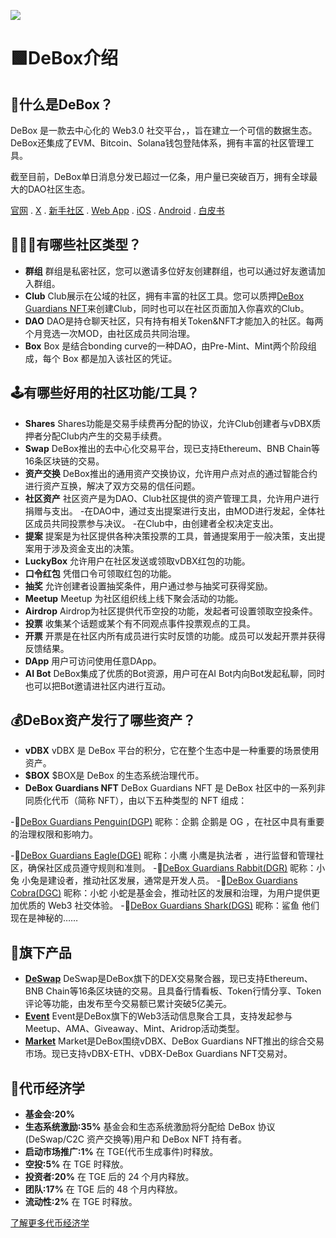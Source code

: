 ![](https://pbs.twimg.com/profile_banners/1512316683674742788/1714896390/1500x500)
# 🟩DeBox介绍 
## 💚什么是DeBox？

DeBox 是一款去中心化的 Web3.0 社交平台，，旨在建立一个可信的数据生态。DeBox还集成了EVM、Bitcoin、Solana钱包登陆体系，拥有丰富的社区管理工具。

截至目前，DeBox单日消息分发已超过一亿条，用户量已突破百万，拥有全球最大的DAO社区生态。

[官网](https://debox.pro/) . [X](https://x.com/DeBox_Social) . [新手社区](https://m.debox.pro/group?id=l3izdfzd&code=pPqfwLTG) . [Web App](https://app.debox.pro/) . [iOS](https://apps.apple.com/us/app/debox-global/id6444485220) . [Android](https://play.google.com/store/apps/details?id=com.tm.security.wallet) . [白皮书](https://docs.debox.pro/whitepaper/)
## 👩‍👧‍👦有哪些社区类型？

- **群组**
  群组是私密社区，您可以邀请多位好友创建群组，也可以通过好友邀请加入群组。
- **Club**
  Club展示在公域的社区，拥有丰富的社区工具。您可以质押[DeBox Guardians NFT](https://opensea.io/debox-pro/created)来创建Club，同时也可以在社区页面加入你喜欢的Club。
- **DAO**
  DAO是持仓聊天社区，只有持有相关Token&NFT才能加入的社区。每两个月竞选一次MOD，由社区成员共同治理。
- **Box**
  Box 是结合bonding curve的一种DAO，由Pre-Mint、Mint两个阶段组成，每个 Box 都是加入该社区的凭证。

## 🕹有哪些好用的社区功能/工具？

- **Shares**
  Shares功能是交易手续费再分配的协议，允许Club创建者与vDBX质押者分配Club内产生的交易手续费。
- **Swap**
  DeBox推出的去中心化交易平台，现已支持Ethereum、BNB Chain等16条区块链的交易。
- **资产交换**
  DeBox推出的通用资产交换协议，允许用户点对点的通过智能合约进行资产互换，解决了双方交易的信任问题。
- **社区资产**
  社区资产是为DAO、Club社区提供的资产管理工具，允许用户进行捐赠与支出。
  -在DAO中，通过支出提案进行支出，由MOD进行发起，全体社区成员共同投票参与决议。
  -在Club中，由创建者全权决定支出。
- **提案**
  提案是为社区提供各种决策投票的工具，普通提案用于一般决策，支出提案用于涉及资金支出的决策。
- **LuckyBox**
  允许用户在社区发送或领取vDBX红包的功能。
- **口令红包**
  凭借口令可领取红包的功能。
- **抽奖**
  允许创建者设置抽奖条件，用户通过参与抽奖可获得奖励。
- **Meetup**
  Meetup 为社区组织线上线下聚会活动的功能。
- **Airdrop**
  Airdrop为社区提供代币空投的功能，发起者可设置领取空投条件。
- **投票**
  收集某个话题或某个有不同观点事件投票观点的工具。
- **开票**
  开票是在社区内所有成员进行实时反馈的功能。成员可以发起开票并获得反馈结果。
- **DApp**
  用户可访问使用任意DApp。
- **AI Bot**
  DeBox集成了优质的Bot资源，用户可在AI Bot内向Bot发起私聊，同时也可以把Bot邀请进社区内进行互动。

## 💰DeBox资产发行了哪些资产？

- **vDBX**
  vDBX 是 DeBox 平台的积分，它在整个生态中是一种重要的场景使用资产。
- **$BOX**
  $BOX是 DeBox 的生态系统治理代币。
- **DeBox Guardians NFT**
DeBox Guardians NFT 是 DeBox 社区中的一系列非同质化代币（简称 NFT），由以下五种类型的 NFT 组成：

-🐧[DeBox Guardians Penguin\(DGP\)](https://opensea.io/collection/debox-guardians-penguin)
  昵称：企鹅  企鹅是 OG ，在社区中具有重要的治理权限和影响力。
  
-🦅[DeBox Guardians Eagle(DGE)](https://opensea.io/collection/debox-guardians-eagle)
  昵称：小鹰  小鹰是执法者 ，进行监督和管理社区，确保社区成员遵守规则和准则。
-🐰[DeBox Guardians Rabbit(DGR)](https://opensea.io/collection/debox-guardians-rabbit-official)
  昵称：小兔  小兔是建设者，推动社区发展，通常是开发人员。
-🐍[DeBox Guardians Cobra(DGC)](https://opensea.io/collection/debox-guardians-cobra)
  昵称：小蛇  小蛇是基金会，推动社区的发展和治理，为用户提供更加优质的 Web3 社交体验。
-🦈[DeBox Guardians Shark(DGS)](https://opensea.io/collection/debox-guardians-shark-official)
  昵称：鲨鱼  他们现在是神秘的……

## 🔮旗下产品

- **[DeSwap](https://deswap.pro/)**
  DeSwap是DeBox旗下的DEX交易聚合器，现已支持Ethereum、BNB Chain等16条区块链的交易。且具备行情看板、Token行情分享、Token评论等功能，由发布至今交易额已累计突破5亿美元。
- **[Event](https://debox.pro/event/)**
  Event是DeBox旗下的Web3活动信息聚合工具，支持发起参与Meetup、AMA、Giveaway、Mint、Aridrop活动类型。
- **[Market](https://debox.pro/vdbx)**
  Market是DeBox围绕vDBX、DeBox Guardians NFT推出的综合交易市场。现已支持vDBX-ETH、vDBX-DeBox Guardians NFT交易对。
  
## 🚀代币经济学

- **基金会:20%**
- **生态系统激励:35%**
  基金会和生态系统激励将分配给 DeBox 协议(DeSwap/C2C 资产交换等)用户和 DeBox
  NFT 持有者。
- **启动市场推广:1%**
  在 TGE(代币生成事件)时释放。
- **空投:5%**
  在 TGE 时释放。
- **投资者:20%**
  在 TGE 后的 24 个月内释放。
- **团队:17%**
  在 TGE 后的 48 个月内释放。
- **流动性:2%**
  在 TGE 时释放。

[了解更多代币经济学](https://x.com/DeBox_Social/status/1832996480900300911)

<!--

**Here are some ideas to get you started:**

🙋‍♀️ A short introduction - what is your organization all about?
🌈 Contribution guidelines - how can the community get involved?
👩‍💻 Useful resources - where can the community find your docs? Is there anything else the community should know?
🍿 Fun facts - what does your team eat for breakfast?
🧙 Remember, you can do mighty things with the power of [Markdown](https://docs.github.com/github/writing-on-github/getting-started-with-writing-and-formatting-on-github/basic-writing-and-formatting-syntax)
-->
